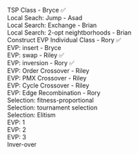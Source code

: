 TSP Class - Bryce ✅  
Local Seach: Jump - Asad  
Local Search: Exchange - Brian  
Local Search: 2-opt neightborhoods - Brian  
Construct EVP Individual Class - Rory ✅  
EVP: insert - Bryce  
EVP: swap - Riley  ✅  
EVP: inversion - Rory  ✅  
EVP: Order Crossover - Riley  
EVP: PMX Crossover - Riley  
EVP: Cycle Crossover - Riley  
EVP: Edge Recombination - Rory  
Selection: fitness-proportional  
Selection: tournament selection  
Selection: Elitism  
EVP: 1  
EVP: 2  
EVP: 3  
Inver-over  
